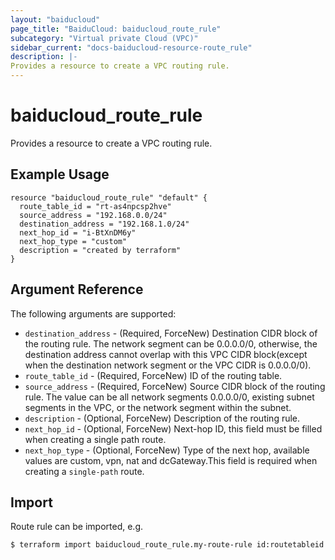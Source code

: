 ```yaml
---
layout: "baiducloud"
page_title: "BaiduCloud: baiducloud_route_rule"
subcategory: "Virtual private Cloud (VPC)"
sidebar_current: "docs-baiducloud-resource-route_rule"
description: |-
Provides a resource to create a VPC routing rule.
---
```


# baiducloud_route_rule

Provides a resource to create a VPC routing rule.

## Example Usage

```hcl
resource "baiducloud_route_rule" "default" {
  route_table_id = "rt-as4npcsp2hve"
  source_address = "192.168.0.0/24"
  destination_address = "192.168.1.0/24"
  next_hop_id = "i-BtXnDM6y"
  next_hop_type = "custom"
  description = "created by terraform"
}
```

## Argument Reference

The following arguments are supported:

* `destination_address` - (Required, ForceNew) Destination CIDR block of the routing rule. The network segment can be 0.0.0.0/0, otherwise, the destination address cannot overlap with this VPC CIDR block(except when the destination network segment or the VPC CIDR is 0.0.0.0/0).
* `route_table_id` - (Required, ForceNew) ID of the routing table.
* `source_address` - (Required, ForceNew) Source CIDR block of the routing rule. The value can be all network segments 0.0.0.0/0, existing subnet segments in the VPC, or the network segment within the subnet.
* `description` - (Optional, ForceNew) Description of the routing rule.
* `next_hop_id` - (Optional, ForceNew) Next-hop ID, this field must be filled when creating a single path route.
* `next_hop_type` - (Optional, ForceNew) Type of the next hop, available values are custom, vpn, nat and dcGateway.This field is required when creating a `single-path` route.

## Import

Route rule can be imported, e.g.

```hcl
$ terraform import baiducloud_route_rule.my-route-rule id:routetableid
```